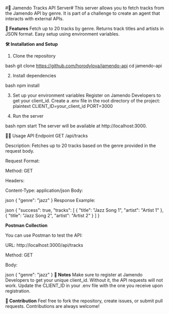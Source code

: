 #🎵 Jamendo Tracks API Server#
This server allows you to fetch tracks from the Jamendo API by genre. It is part of a challenge to create an agent that interacts with external APIs.

**🚀 Features**
Fetch up to 20 tracks by genre.
Returns track titles and artists in JSON format.
Easy setup using environment variables.

**🛠️ Installation and Setup**

1. Clone the repository

bash
git clone https://github.com/horodylova/jamendo-api
cd  jamendo-api

2. Install dependencies

bash
npm install

3. Set up your environment variables
Register on Jamendo Developers to get your client_id.
Create a .env file in the root directory of the project:
plaintext
CLIENT_ID=your_client_id
PORT=3000

4. Run the server

bash
npm start
The server will be available at http://localhost:3000.

🧑‍💻 Usage
API Endpoint
GET /api/tracks

Description: Fetches up to 20 tracks based on the genre provided in the request body.

Request Format:

Method: GET

Headers:

Content-Type: application/json
Body:

json
{
  "genre": "jazz"
}
Response Example:

json
{
  "success": true,
  "tracks": [
    {
      "title": "Jazz Song 1",
      "artist": "Artist 1"
    },
    {
      "title": "Jazz Song 2",
      "artist": "Artist 2"
    }
  ]
}

**Postman Collection**

You can use Postman to test the API:

URL: http://localhost:3000/api/tracks

Method: GET

Body:

json
{
  "genre": "jazz"
}
**📝 Notes**
Make sure to register at Jamendo Developers to get your unique client_id. Without it, the API requests will not work.
Update the CLIENT_ID in your .env file with the one you receive upon registration.

**🤝 Contribution**
Feel free to fork the repository, create issues, or submit pull requests. Contributions are always welcome!
